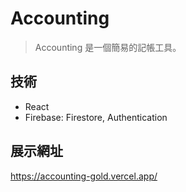 # Accounting
> Accounting 是一個簡易的記帳工具。

## 技術
+ React
+ Firebase: Firestore, Authentication

## 展示網址
https://accounting-gold.vercel.app/
